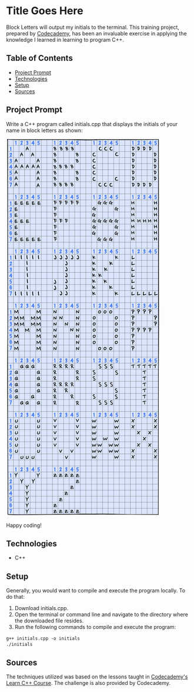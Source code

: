 # **Title Goes Here**

Block Letters will output my initials to the terminal. This training project, prepared by [Codecademy](https://www.codecademy.com/learn/learn-c-plus-plus), has been an invaluable exercise in applying the knowledge I learned in learning to program C++.

## Table of Contents

- [Project Prompt](#project-prompt)
- [Technologies](#technologies)
- [Setup](#setup)
- [Sources](#sources)

## Project Prompt

Write a C++ program called initials.cpp that displays the initials of your name in block letters as shown:

![Block Letters](./resources/img/block-letters.webp)

Happy coding!

## Technologies

- C++

## Setup

Generally, you would want to compile and execute the program locally. To do that:

1. Download initials.cpp.
2. Open the terminal or command line and navigate to the directory where the downloaded file resides.
3. Run the following commands to compile and execute the program:

```git
g++ initials.cpp -o initials
./initials
```

## Sources

The techniques utilized was based on the lessons taught in [Codecademy's Learn C++ Course](https://www.codecademy.com/learn/learn-c-plus-plus
). The challenge is also provided by Codecademy.
